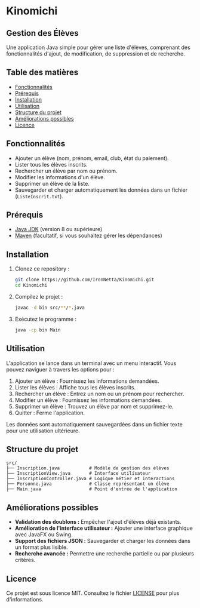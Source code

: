 # Kinomichi
## Gestion des Élèves

Une application Java simple pour gérer une liste d'élèves, comprenant des fonctionnalités d'ajout, de modification, de suppression et de recherche.

## Table des matières

- [Fonctionnalités](#fonctionnalités)
- [Prérequis](#prérequis)
- [Installation](#installation)
- [Utilisation](#utilisation)
- [Structure du projet](#structure-du-projet)
- [Améliorations possibles](#améliorations-possibles)
- [Licence](#licence)

## Fonctionnalités

- Ajouter un élève (nom, prénom, email, club, état du paiement).
- Lister tous les élèves inscrits.
- Rechercher un élève par nom ou prénom.
- Modifier les informations d'un élève.
- Supprimer un élève de la liste.
- Sauvegarder et charger automatiquement les données dans un fichier (`ListeInscrit.txt`).

## Prérequis

- [Java JDK](https://www.oracle.com/java/technologies/javase-downloads.html) (version 8 ou supérieure)
- [Maven](https://maven.apache.org/) (facultatif, si vous souhaitez gérer les dépendances)

## Installation

1. Clonez ce repository :
   ```bash
   git clone https://github.com/IronNetta/Kinomichi.git
   cd Kinomichi
   ```

2. Compilez le projet :
   ```bash
   javac -d bin src/**/*.java
   ```

3. Exécutez le programme :
   ```bash
   java -cp bin Main
   ```

## Utilisation

L'application se lance dans un terminal avec un menu interactif. Vous pouvez naviguer à travers les options pour :

1. Ajouter un élève : Fournissez les informations demandées.
2. Lister les élèves : Affiche tous les élèves inscrits.
3. Rechercher un élève : Entrez un nom ou un prénom pour rechercher.
4. Modifier un élève : Fournissez les informations demandées.
5. Supprimer un élève : Trouvez un élève par nom et supprimez-le.
6. Quitter : Ferme l'application.

Les données sont automatiquement sauvegardées dans un fichier texte pour une utilisation ultérieure.

## Structure du projet

```
src/
├── Inscription.java           # Modèle de gestion des élèves
├── InscriptionView.java       # Interface utilisateur
├── InscriptionController.java # Logique métier et interactions
├── Personne.java              # Classe représentant un élève
├── Main.java                  # Point d'entrée de l'application
```

## Améliorations possibles

- **Validation des doublons :** Empêcher l'ajout d'élèves déjà existants.
- **Amélioration de l'interface utilisateur :** Ajouter une interface graphique avec JavaFX ou Swing.
- **Support des fichiers JSON :** Sauvegarder et charger les données dans un format plus lisible.
- **Recherche avancée :** Permettre une recherche partielle ou par plusieurs critères.

## Licence

Ce projet est sous licence MIT. Consultez le fichier [LICENSE](LICENSE) pour plus d'informations.
